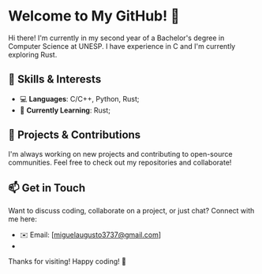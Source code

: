 # Welcome to My GitHub! 👋  

Hi there! I'm currently in my second year of a Bachelor's degree in Computer Science at UNESP. I have experience in C and I'm currently exploring Rust.

## 🔧 Skills & Interests  
- 💻 **Languages**: C/C++, Python, Rust;  
- 🚀 **Currently Learning**: Rust;

## 📂 Projects & Contributions  
I'm always working on new projects and contributing to open-source communities. Feel free to check out my repositories and collaborate!  

## 📫 Get in Touch  
Want to discuss coding, collaborate on a project, or just chat? Connect with me here:  
- ✉️ Email: [miguelaugusto3737@gmail.com]
- 
Thanks for visiting! Happy coding! 🚀  
